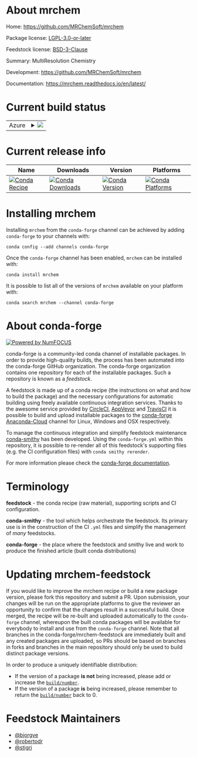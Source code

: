About mrchem
============

Home: https://github.com/MRChemSoft/mrchem

Package license: [LGPL-3.0-or-later](https://opensource.org/licenses/LGPL-3.0)

Feedstock license: [BSD-3-Clause](https://github.com/conda-forge/mrchem-feedstock/blob/master/LICENSE.txt)

Summary: MultiResolution Chemistry

Development: https://github.com/MRChemSoft/mrchem

Documentation: https://mrchem.readthedocs.io/en/latest/

Current build status
====================


<table>
    
  <tr>
    <td>Azure</td>
    <td>
      <details>
        <summary>
          <a href="https://dev.azure.com/conda-forge/feedstock-builds/_build/latest?definitionId=11157&branchName=master">
            <img src="https://dev.azure.com/conda-forge/feedstock-builds/_apis/build/status/mrchem-feedstock?branchName=master">
          </a>
        </summary>
        <table>
          <thead><tr><th>Variant</th><th>Status</th></tr></thead>
          <tbody><tr>
              <td>linux_64_mpimpichpython3.6.____cpython</td>
              <td>
                <a href="https://dev.azure.com/conda-forge/feedstock-builds/_build/latest?definitionId=11157&branchName=master">
                  <img src="https://dev.azure.com/conda-forge/feedstock-builds/_apis/build/status/mrchem-feedstock?branchName=master&jobName=linux&configuration=linux_64_mpimpichpython3.6.____cpython" alt="variant">
                </a>
              </td>
            </tr><tr>
              <td>linux_64_mpimpichpython3.7.____cpython</td>
              <td>
                <a href="https://dev.azure.com/conda-forge/feedstock-builds/_build/latest?definitionId=11157&branchName=master">
                  <img src="https://dev.azure.com/conda-forge/feedstock-builds/_apis/build/status/mrchem-feedstock?branchName=master&jobName=linux&configuration=linux_64_mpimpichpython3.7.____cpython" alt="variant">
                </a>
              </td>
            </tr><tr>
              <td>linux_64_mpimpichpython3.8.____cpython</td>
              <td>
                <a href="https://dev.azure.com/conda-forge/feedstock-builds/_build/latest?definitionId=11157&branchName=master">
                  <img src="https://dev.azure.com/conda-forge/feedstock-builds/_apis/build/status/mrchem-feedstock?branchName=master&jobName=linux&configuration=linux_64_mpimpichpython3.8.____cpython" alt="variant">
                </a>
              </td>
            </tr><tr>
              <td>linux_64_mpimpichpython3.9.____cpython</td>
              <td>
                <a href="https://dev.azure.com/conda-forge/feedstock-builds/_build/latest?definitionId=11157&branchName=master">
                  <img src="https://dev.azure.com/conda-forge/feedstock-builds/_apis/build/status/mrchem-feedstock?branchName=master&jobName=linux&configuration=linux_64_mpimpichpython3.9.____cpython" alt="variant">
                </a>
              </td>
            </tr><tr>
              <td>linux_64_mpinompipython3.6.____cpython</td>
              <td>
                <a href="https://dev.azure.com/conda-forge/feedstock-builds/_build/latest?definitionId=11157&branchName=master">
                  <img src="https://dev.azure.com/conda-forge/feedstock-builds/_apis/build/status/mrchem-feedstock?branchName=master&jobName=linux&configuration=linux_64_mpinompipython3.6.____cpython" alt="variant">
                </a>
              </td>
            </tr><tr>
              <td>linux_64_mpinompipython3.7.____cpython</td>
              <td>
                <a href="https://dev.azure.com/conda-forge/feedstock-builds/_build/latest?definitionId=11157&branchName=master">
                  <img src="https://dev.azure.com/conda-forge/feedstock-builds/_apis/build/status/mrchem-feedstock?branchName=master&jobName=linux&configuration=linux_64_mpinompipython3.7.____cpython" alt="variant">
                </a>
              </td>
            </tr><tr>
              <td>linux_64_mpinompipython3.8.____cpython</td>
              <td>
                <a href="https://dev.azure.com/conda-forge/feedstock-builds/_build/latest?definitionId=11157&branchName=master">
                  <img src="https://dev.azure.com/conda-forge/feedstock-builds/_apis/build/status/mrchem-feedstock?branchName=master&jobName=linux&configuration=linux_64_mpinompipython3.8.____cpython" alt="variant">
                </a>
              </td>
            </tr><tr>
              <td>linux_64_mpinompipython3.9.____cpython</td>
              <td>
                <a href="https://dev.azure.com/conda-forge/feedstock-builds/_build/latest?definitionId=11157&branchName=master">
                  <img src="https://dev.azure.com/conda-forge/feedstock-builds/_apis/build/status/mrchem-feedstock?branchName=master&jobName=linux&configuration=linux_64_mpinompipython3.9.____cpython" alt="variant">
                </a>
              </td>
            </tr><tr>
              <td>linux_64_mpiopenmpipython3.6.____cpython</td>
              <td>
                <a href="https://dev.azure.com/conda-forge/feedstock-builds/_build/latest?definitionId=11157&branchName=master">
                  <img src="https://dev.azure.com/conda-forge/feedstock-builds/_apis/build/status/mrchem-feedstock?branchName=master&jobName=linux&configuration=linux_64_mpiopenmpipython3.6.____cpython" alt="variant">
                </a>
              </td>
            </tr><tr>
              <td>linux_64_mpiopenmpipython3.7.____cpython</td>
              <td>
                <a href="https://dev.azure.com/conda-forge/feedstock-builds/_build/latest?definitionId=11157&branchName=master">
                  <img src="https://dev.azure.com/conda-forge/feedstock-builds/_apis/build/status/mrchem-feedstock?branchName=master&jobName=linux&configuration=linux_64_mpiopenmpipython3.7.____cpython" alt="variant">
                </a>
              </td>
            </tr><tr>
              <td>linux_64_mpiopenmpipython3.8.____cpython</td>
              <td>
                <a href="https://dev.azure.com/conda-forge/feedstock-builds/_build/latest?definitionId=11157&branchName=master">
                  <img src="https://dev.azure.com/conda-forge/feedstock-builds/_apis/build/status/mrchem-feedstock?branchName=master&jobName=linux&configuration=linux_64_mpiopenmpipython3.8.____cpython" alt="variant">
                </a>
              </td>
            </tr><tr>
              <td>linux_64_mpiopenmpipython3.9.____cpython</td>
              <td>
                <a href="https://dev.azure.com/conda-forge/feedstock-builds/_build/latest?definitionId=11157&branchName=master">
                  <img src="https://dev.azure.com/conda-forge/feedstock-builds/_apis/build/status/mrchem-feedstock?branchName=master&jobName=linux&configuration=linux_64_mpiopenmpipython3.9.____cpython" alt="variant">
                </a>
              </td>
            </tr><tr>
              <td>osx_64_mpimpichpython3.6.____cpython</td>
              <td>
                <a href="https://dev.azure.com/conda-forge/feedstock-builds/_build/latest?definitionId=11157&branchName=master">
                  <img src="https://dev.azure.com/conda-forge/feedstock-builds/_apis/build/status/mrchem-feedstock?branchName=master&jobName=osx&configuration=osx_64_mpimpichpython3.6.____cpython" alt="variant">
                </a>
              </td>
            </tr><tr>
              <td>osx_64_mpimpichpython3.7.____cpython</td>
              <td>
                <a href="https://dev.azure.com/conda-forge/feedstock-builds/_build/latest?definitionId=11157&branchName=master">
                  <img src="https://dev.azure.com/conda-forge/feedstock-builds/_apis/build/status/mrchem-feedstock?branchName=master&jobName=osx&configuration=osx_64_mpimpichpython3.7.____cpython" alt="variant">
                </a>
              </td>
            </tr><tr>
              <td>osx_64_mpimpichpython3.8.____cpython</td>
              <td>
                <a href="https://dev.azure.com/conda-forge/feedstock-builds/_build/latest?definitionId=11157&branchName=master">
                  <img src="https://dev.azure.com/conda-forge/feedstock-builds/_apis/build/status/mrchem-feedstock?branchName=master&jobName=osx&configuration=osx_64_mpimpichpython3.8.____cpython" alt="variant">
                </a>
              </td>
            </tr><tr>
              <td>osx_64_mpimpichpython3.9.____cpython</td>
              <td>
                <a href="https://dev.azure.com/conda-forge/feedstock-builds/_build/latest?definitionId=11157&branchName=master">
                  <img src="https://dev.azure.com/conda-forge/feedstock-builds/_apis/build/status/mrchem-feedstock?branchName=master&jobName=osx&configuration=osx_64_mpimpichpython3.9.____cpython" alt="variant">
                </a>
              </td>
            </tr><tr>
              <td>osx_64_mpinompipython3.6.____cpython</td>
              <td>
                <a href="https://dev.azure.com/conda-forge/feedstock-builds/_build/latest?definitionId=11157&branchName=master">
                  <img src="https://dev.azure.com/conda-forge/feedstock-builds/_apis/build/status/mrchem-feedstock?branchName=master&jobName=osx&configuration=osx_64_mpinompipython3.6.____cpython" alt="variant">
                </a>
              </td>
            </tr><tr>
              <td>osx_64_mpinompipython3.7.____cpython</td>
              <td>
                <a href="https://dev.azure.com/conda-forge/feedstock-builds/_build/latest?definitionId=11157&branchName=master">
                  <img src="https://dev.azure.com/conda-forge/feedstock-builds/_apis/build/status/mrchem-feedstock?branchName=master&jobName=osx&configuration=osx_64_mpinompipython3.7.____cpython" alt="variant">
                </a>
              </td>
            </tr><tr>
              <td>osx_64_mpinompipython3.8.____cpython</td>
              <td>
                <a href="https://dev.azure.com/conda-forge/feedstock-builds/_build/latest?definitionId=11157&branchName=master">
                  <img src="https://dev.azure.com/conda-forge/feedstock-builds/_apis/build/status/mrchem-feedstock?branchName=master&jobName=osx&configuration=osx_64_mpinompipython3.8.____cpython" alt="variant">
                </a>
              </td>
            </tr><tr>
              <td>osx_64_mpinompipython3.9.____cpython</td>
              <td>
                <a href="https://dev.azure.com/conda-forge/feedstock-builds/_build/latest?definitionId=11157&branchName=master">
                  <img src="https://dev.azure.com/conda-forge/feedstock-builds/_apis/build/status/mrchem-feedstock?branchName=master&jobName=osx&configuration=osx_64_mpinompipython3.9.____cpython" alt="variant">
                </a>
              </td>
            </tr><tr>
              <td>osx_64_mpiopenmpipython3.6.____cpython</td>
              <td>
                <a href="https://dev.azure.com/conda-forge/feedstock-builds/_build/latest?definitionId=11157&branchName=master">
                  <img src="https://dev.azure.com/conda-forge/feedstock-builds/_apis/build/status/mrchem-feedstock?branchName=master&jobName=osx&configuration=osx_64_mpiopenmpipython3.6.____cpython" alt="variant">
                </a>
              </td>
            </tr><tr>
              <td>osx_64_mpiopenmpipython3.7.____cpython</td>
              <td>
                <a href="https://dev.azure.com/conda-forge/feedstock-builds/_build/latest?definitionId=11157&branchName=master">
                  <img src="https://dev.azure.com/conda-forge/feedstock-builds/_apis/build/status/mrchem-feedstock?branchName=master&jobName=osx&configuration=osx_64_mpiopenmpipython3.7.____cpython" alt="variant">
                </a>
              </td>
            </tr><tr>
              <td>osx_64_mpiopenmpipython3.8.____cpython</td>
              <td>
                <a href="https://dev.azure.com/conda-forge/feedstock-builds/_build/latest?definitionId=11157&branchName=master">
                  <img src="https://dev.azure.com/conda-forge/feedstock-builds/_apis/build/status/mrchem-feedstock?branchName=master&jobName=osx&configuration=osx_64_mpiopenmpipython3.8.____cpython" alt="variant">
                </a>
              </td>
            </tr><tr>
              <td>osx_64_mpiopenmpipython3.9.____cpython</td>
              <td>
                <a href="https://dev.azure.com/conda-forge/feedstock-builds/_build/latest?definitionId=11157&branchName=master">
                  <img src="https://dev.azure.com/conda-forge/feedstock-builds/_apis/build/status/mrchem-feedstock?branchName=master&jobName=osx&configuration=osx_64_mpiopenmpipython3.9.____cpython" alt="variant">
                </a>
              </td>
            </tr>
          </tbody>
        </table>
      </details>
    </td>
  </tr>
</table>

Current release info
====================

| Name | Downloads | Version | Platforms |
| --- | --- | --- | --- |
| [![Conda Recipe](https://img.shields.io/badge/recipe-mrchem-green.svg)](https://anaconda.org/conda-forge/mrchem) | [![Conda Downloads](https://img.shields.io/conda/dn/conda-forge/mrchem.svg)](https://anaconda.org/conda-forge/mrchem) | [![Conda Version](https://img.shields.io/conda/vn/conda-forge/mrchem.svg)](https://anaconda.org/conda-forge/mrchem) | [![Conda Platforms](https://img.shields.io/conda/pn/conda-forge/mrchem.svg)](https://anaconda.org/conda-forge/mrchem) |

Installing mrchem
=================

Installing `mrchem` from the `conda-forge` channel can be achieved by adding `conda-forge` to your channels with:

```
conda config --add channels conda-forge
```

Once the `conda-forge` channel has been enabled, `mrchem` can be installed with:

```
conda install mrchem
```

It is possible to list all of the versions of `mrchem` available on your platform with:

```
conda search mrchem --channel conda-forge
```


About conda-forge
=================

[![Powered by NumFOCUS](https://img.shields.io/badge/powered%20by-NumFOCUS-orange.svg?style=flat&colorA=E1523D&colorB=007D8A)](http://numfocus.org)

conda-forge is a community-led conda channel of installable packages.
In order to provide high-quality builds, the process has been automated into the
conda-forge GitHub organization. The conda-forge organization contains one repository
for each of the installable packages. Such a repository is known as a *feedstock*.

A feedstock is made up of a conda recipe (the instructions on what and how to build
the package) and the necessary configurations for automatic building using freely
available continuous integration services. Thanks to the awesome service provided by
[CircleCI](https://circleci.com/), [AppVeyor](https://www.appveyor.com/)
and [TravisCI](https://travis-ci.com/) it is possible to build and upload installable
packages to the [conda-forge](https://anaconda.org/conda-forge)
[Anaconda-Cloud](https://anaconda.org/) channel for Linux, Windows and OSX respectively.

To manage the continuous integration and simplify feedstock maintenance
[conda-smithy](https://github.com/conda-forge/conda-smithy) has been developed.
Using the ``conda-forge.yml`` within this repository, it is possible to re-render all of
this feedstock's supporting files (e.g. the CI configuration files) with ``conda smithy rerender``.

For more information please check the [conda-forge documentation](https://conda-forge.org/docs/).

Terminology
===========

**feedstock** - the conda recipe (raw material), supporting scripts and CI configuration.

**conda-smithy** - the tool which helps orchestrate the feedstock.
                   Its primary use is in the construction of the CI ``.yml`` files
                   and simplify the management of *many* feedstocks.

**conda-forge** - the place where the feedstock and smithy live and work to
                  produce the finished article (built conda distributions)


Updating mrchem-feedstock
=========================

If you would like to improve the mrchem recipe or build a new
package version, please fork this repository and submit a PR. Upon submission,
your changes will be run on the appropriate platforms to give the reviewer an
opportunity to confirm that the changes result in a successful build. Once
merged, the recipe will be re-built and uploaded automatically to the
`conda-forge` channel, whereupon the built conda packages will be available for
everybody to install and use from the `conda-forge` channel.
Note that all branches in the conda-forge/mrchem-feedstock are
immediately built and any created packages are uploaded, so PRs should be based
on branches in forks and branches in the main repository should only be used to
build distinct package versions.

In order to produce a uniquely identifiable distribution:
 * If the version of a package **is not** being increased, please add or increase
   the [``build/number``](https://conda.io/docs/user-guide/tasks/build-packages/define-metadata.html#build-number-and-string).
 * If the version of a package **is** being increased, please remember to return
   the [``build/number``](https://conda.io/docs/user-guide/tasks/build-packages/define-metadata.html#build-number-and-string)
   back to 0.

Feedstock Maintainers
=====================

* [@bjorgve](https://github.com/bjorgve/)
* [@robertodr](https://github.com/robertodr/)
* [@stigrj](https://github.com/stigrj/)

